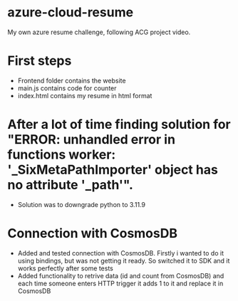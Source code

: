 # azure-cloud-resume
My own azure resume challenge, following ACG project video.

# First steps
- Frontend folder contains the website
- main.js contains code for counter
- index.html contains my resume in html format

# After a lot of time finding solution for "ERROR: unhandled error in functions worker: '_SixMetaPathImporter' object has no attribute '_path'". 
- Solution was to downgrade python to 3.11.9 

# Connection with CosmosDB
- Added and tested connection with CosmosDB. Firstly i wanted to do it using bindings, but was not getting it ready. So switched it to SDK and it works perfectly after some tests
- Added functionality to retrive data (id and count from CosmosDB) and each time someone enters HTTP trigger it adds 1 to it and replace it in CosmosDB